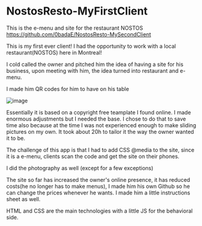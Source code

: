 # NostosResto-MyFirstClient
This is the e-menu and site for the restaurant NOSTOS
https://github.com/0badaE/NostosResto-MySecondClient

This is my first ever client! 
I had the opportunity to work with a local restaurant(NOSTOS) here in Montreal!

I cold called the owner and pitched him the idea of having a site for his business, 
upon meeting with him, the idea turned into restaurant and e-menu. 

I made him QR codes for him to have on his table

![image](https://github.com/0badaE/NostosResto-MyFirstClient/assets/105763414/50984ab5-4498-402c-8c13-6af6a156a105)

Essentially it is based on a copyright free teamplate I found online. I made enormous adjustments but I needed the base.
I chose to do that to save time also because at the time I was not experienced enough to make sliding pictures on my own.
It took about 20h to tailor it the way the owner wanted it to be. 

The challenge of this app is that I had to add CSS @media to the site, since it is a e-menu, clients scan the code and get the site on 
their phones. 

I did the photography as well (except for a few exceptions) 

The site so far has increased the owner's online presence, it has reduced costs(he no longer has to make menus), I made him his own Github so he can change the prices whenever he wants. I made him a little instructions sheet as well. 

HTML and CSS are the main technologies with a little JS for the behavioral side. 






